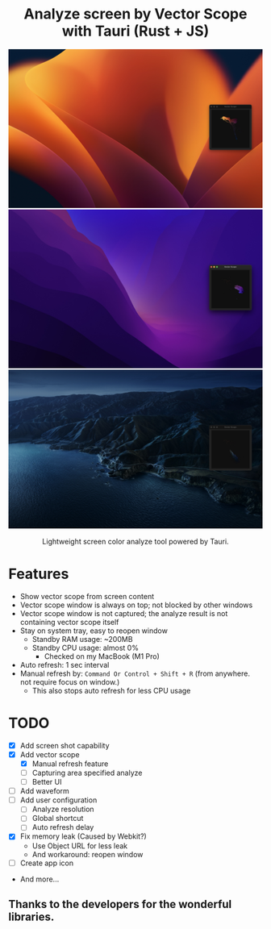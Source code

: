 <h1 align="center">Analyze screen by Vector Scope with Tauri (Rust + JS)</h1>



![example](/Sample_1.jpg)
![example](/Sample_2.jpg)
![example](/Sample_3.jpg)
<div align="center">
Lightweight screen color analyze tool powered by Tauri.
</div>

<h1>Features</h1>

- Show vector scope from screen content
- Vector scope window is always on top; not blocked by other windows
- Vector scope window is not captured; the analyze result is not containing vector scope itself
- Stay on system tray, easy to reopen window
  - Standby RAM usage: ~200MB
  - Standby CPU usage: almost 0%
    - Checked on my MacBook (M1 Pro)
- Auto refresh: 1 sec interval
- Manual refresh by: `Command Or Control + Shift + R` (from anywhere. not require focus on window.)
  - This also stops auto refresh for less CPU usage

<h1>TODO</h1>

- [x] Add screen shot capability
- [x] Add vector scope
  - [x] Manual refresh feature
  - [ ] Capturing area specified analyze
  - [ ] Better UI
- [ ] Add waveform
- [ ] Add user configuration
  - [ ] Analyze resolution
  - [ ] Global shortcut
  - [ ] Auto refresh delay
- [x] Fix memory leak (Caused by Webkit?)
  - Use Object URL for less leak
  - And workaround: reopen window
- [ ] Create app icon
- And more...

<h2>Thanks to the developers for the wonderful libraries.</h1>
